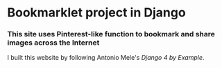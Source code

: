# Bookmarklet project in Django

### This site uses Pinterest-like function to bookmark and share images across the Internet

I built this website by following Antonio Mele's *Django 4 by Example*.
